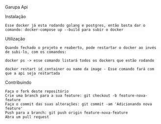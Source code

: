 Garupa Api

Instalação

    Esse docker já esta rodando golang e postgres, então basta dar o comando: docker-compose up --build para subir o docker

Utilização

    Quando fechado o projeto e reaberto, pode restartar o docker ao invés de subi-lo, com os comandos:
    
    docker ps -> esse comando listará todos os dockers que estão rodando
    
    docker restart id_container ou name da image - Esse comando fará com que a api seja restartada

Contribuindo

    Faça o fork deste repositório
    Crie uma branch para a sua feature: git checkout -b feature-nova-feature
    Faça o commit das suas alterações: git commit -am 'Adicionando nova feature'
    Push para a branch: git push origin feature-nova-feature
    Abra um pull request




